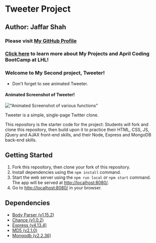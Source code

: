 # Tweeter Project

## Author: Jaffar Shah

### Please visit [My GitHub Profile](https://github.com/JeffShah)
### [Click here](https://github.com/JeffShah/AprilBootcamp) to learn more about My Projects and April Coding BootCamp at LHL!

### Welcome to My Second project, Tweeter!
- Don't forget to see animated Tweeter.

#### Animated Screenshot of Tweeter!
!["Animated Screenshot of various functions"](https://github.com/JeffShah/AprilBootcamp/blob/master/ScreenShotsTweeter/TweeterProjectGif.gif)


Tweeter is a simple, single-page Twitter clone.


This repository is the starter code for the project: Students will fork and clone this repository, then build upon it to practice their HTML, CSS, JS, jQuery and AJAX front-end skills, and their Node, Express and MongoDB back-end skills.

## Getting Started

1. Fork this repository, then clone your fork of this repository.
2. Install dependencies using the `npm install` command.
3. Start the web server using the `npm run local` or `npm start` command. The app will be served at <http://localhost:8080/>.
4. Go to <http://localhost:8080/> in your browser.

## Dependencies

- [Body Parser (v1.15.2)](https://www.npmjs.com/package/body-parser)
- [Chance (v1.0.2)](https://www.npmjs.com/package/chance)
- [Express (v4.13.4)](https://www.npmjs.com/package/express)
- [MD5 (v2.1.0)](https://www.npmjs.com/package/md5)
- [Mongodb (v2.2.36)](https://www.npmjs.com/package/mongodb)